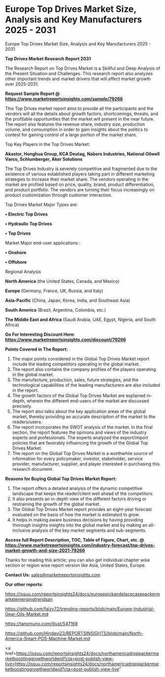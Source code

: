 # Europe Top Drives Market Size, Analysis and Key Manufacturers 2025 - 2031
Europe Top Drives Market Size, Analysis and Key Manufacturers 2025 - 2031

<strong>Top Drives Market Research Report 2031</strong>

The Research Report on Top Drives Market is a Skillful and Deep Analysis of the Present Situation and Challenges. This research report also analyzes other important trends and market drivers that will affect market growth over 2025-2031.

<strong>Request Sample Report @ <a href=https://www.marketreportsinsights.com/sample/79266>https://www.marketreportsinsights.com/sample/79266</a></strong>

This Top Drives market report aims to provide all the participants and the vendors will all the details about growth factors, shortcomings, threats, and the profitable opportunities that the market will present in the near future. The report also features the revenue share, industry size, production volume, and consumption in order to gain insights about the politics to contest for gaining control of a large portion of the market share.

Top Key Players in the Top Drives Market:

<strong>Akastor, Honghua Group, KCA Deutag, Nabors Industries, National Oilwell Varco, Schlumberger, Aker Solutions</strong>

The Top Drives Industry is severely competitive and fragmented due to the existence of various established players taking part in different marketing strategies to increase their market share. The vendors operating in the market are profiled based on price, quality, brand, product differentiation, and product portfolio. The vendors are turning their focus increasingly on product customization through customer interaction.

Top Drives Market Major Types are:

<strong>• Electric Top Drives

• Hydraulic Top Drives

• Top Drives</strong>

Market Major end-user applications :

<strong>• Onshore

• Offshore</strong>

Regional Analysis

</u><strong><b>North America</b></strong> (the United States, Canada, and Mexico)

<strong><b>Europe </b></strong>(Germany, France, UK, Russia, and Italy)

<strong><b>Asia-Pacific</b></strong> (China, Japan, Korea, India, and Southeast Asia)

<strong><b>South America</b></strong> (Brazil, Argentina, Colombia, etc.)

<strong><b>The Middle East and Africa</b></strong> (Saudi Arabia, UAE, Egypt, Nigeria, and South Africa)

<strong>Go For Interesting Discount Here: <a href=https://www.marketreportsinsights.com/discount/79266>https://www.marketreportsinsights.com/discount/79266</a></strong>

<strong>Points Covered in The Report:</strong>
<ol>
  <li>The major points considered in the Global Top Drives Market report include the leading competitors operating in the global market.</li>
  <li>The report also contains the company profiles of the players operating in the global market.</li>
  <li>The manufacture, production, sales, future strategies, and the technological capabilities of the leading manufacturers are also included in the report.</li>
  <li>The growth factors of the Global Top Drives Market are explained in-depth, wherein the different end-users of the market are discussed precisely.</li>
  <li>The report also talks about the key application areas of the global market, thereby providing an accurate description of the market to the readers/users.</li>
  <li>The report incorporates the SWOT analysis of the market. In the final section, the report features the opinions and views of the industry experts and professionals. The experts analyzed the export/import policies that are favorably influencing the growth of the Global Top Drives Market.</li>
  <li>The report on the Global Top Drives Market is a worthwhile source of information for every policymaker, investor, stakeholder, service provider, manufacturer, supplier, and player interested in purchasing this research document.</li>
</ol>
<strong>Reasons for Buying Global Top Drives Market Report:</strong>

<ol>
  <li>The report offers a detailed analysis of the dynamic competitive landscape that keeps the reader/client well ahead of the competitors.</li>
  <li>It also presents an in-depth view of the different factors driving or restraining the growth of the global market.</li>
  <li>The Global Top Drives Market report provides an eight-year forecast evaluated on the basis of how the market is estimated to grow.</li>
  <li>It helps in making aware business decisions by having providing thorough insights insights into the global market and by making an all-inclusive analysis of the key market segments and sub-segments.</li>
</ol>
<strong>Access full Report Description, TOC, Table of Figure, Chart, etc. @ <a href=https://www.marketreportsinsights.com/industry-forecast/top-drives-market-growth-and-size-2021-79266>https://www.marketreportsinsights.com/industry-forecast/top-drives-market-growth-and-size-2021-79266</a></strong>


Thanks for reading this article; you can also get individual chapter wise section or region wise report version like Asia, United States, Europe.

<strong>Contact Us:</strong>
sales@marketreportsinsights.com

<strong>Our other reports:</strong>

<a href=https://issuu.com/reportsinsights24/docs/europepickandplacecasepackermarketemergingtrendsan>https://issuu.com/reportsinsights24/docs/europepickandplacecasepackermarketemergingtrendsan</a>

<a href=https://github.com/faizy72/trending-reports/blob/main/Europe-Industrial-Gear-Oils-Market.md>https://github.com/faizy72/trending-reports/blob/main/Europe-Industrial-Gear-Oils-Market.md</a>

<a href=https://tanomuno.com/illust/547168>https://tanomuno.com/illust/547168</a>

<a href=https://github.com/Hindavi23/REPORTSINSIGHTS/blob/main/North-America-Smart-POS-Machine-Market.md>https://github.com/Hindavi23/REPORTSINSIGHTS/blob/main/North-America-Smart-POS-Machine-Market.md</a>

<a href=https://issuu.com/reportsinsights24/docs/northamericadroppackermarketboostinggrowthworldwid?cta=post-publish-view-live>https://issuu.com/reportsinsights24/docs/northamericadroppackermarketboostinggrowthworldwid?cta=post-publish-view-live</a>"

